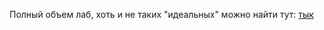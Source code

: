 Полный объем лаб, хоть и не таких "идеальных" можно найти тут: <a href="https://github.com/serezk4/ITMO.labs">тык</a>
